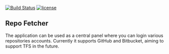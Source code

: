 [![Build Status](https://travis-ci.org/RicardoMiguel/RepoFetcher_AndroidApp.svg?branch=master)](https://travis-ci.org/RicardoMiguel/RepoFetcher_AndroidApp)
[![license](https://img.shields.io/github/license/mashape/apistatus.svg)]()

## Repo Fetcher

The application can be used as a central panel where you can login various repositories accounts.
Currently it supports GitHub and Bitbucket, aiming to support TFS in the future.